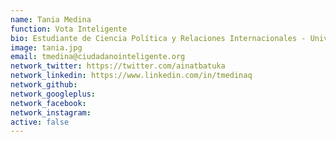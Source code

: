 ```yaml
---
name: Tania Medina
function: Vota Inteligente
bio: Estudiante de Ciencia Política y Relaciones Internacionales - Universidad Academia de Humanismo Cristiano
image: tania.jpg
email: tmedina@ciudadanointeligente.org
network_twitter: https://twitter.com/ainatbatuka
network_linkedin: https://www.linkedin.com/in/tmedinaq
network_github:
network_googleplus:
network_facebook:
network_instagram:
active: false
---
```

